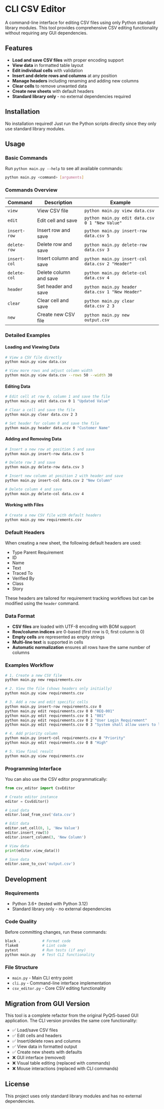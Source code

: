 # CLI CSV Editor

A command-line interface for editing CSV files using only Python standard library modules. This tool provides comprehensive CSV editing functionality without requiring any GUI dependencies.

## Features

- **Load and save CSV files** with proper encoding support
- **View data** in formatted table layout 
- **Edit individual cells** with validation
- **Insert and delete rows and columns** at any position
- **Manage headers** including renaming and adding new columns
- **Clear cells** to remove unwanted data
- **Create new sheets** with default headers
- **Standard library only** - no external dependencies required

## Installation

No installation required! Just run the Python scripts directly since they only use standard library modules.

## Usage

### Basic Commands

Run `python main.py --help` to see all available commands:

```bash
python main.py <command> [arguments]
```

### Commands Overview

| Command | Description | Example |
|---------|-------------|---------|
| `view` | View CSV file | `python main.py view data.csv` |
| `edit` | Edit cell and save | `python main.py edit data.csv 0 1 "New Value"` |
| `insert-row` | Insert row and save | `python main.py insert-row data.csv 5` |
| `delete-row` | Delete row and save | `python main.py delete-row data.csv 3` |
| `insert-col` | Insert column and save | `python main.py insert-col data.csv 2 "Header"` |
| `delete-col` | Delete column and save | `python main.py delete-col data.csv 4` |
| `header` | Set header and save | `python main.py header data.csv 1 "New Header"` |
| `clear` | Clear cell and save | `python main.py clear data.csv 2 3` |
| `new` | Create new CSV file | `python main.py new output.csv` |

### Detailed Examples

#### Loading and Viewing Data
```bash
# View a CSV file directly
python main.py view data.csv

# View more rows and adjust column width
python main.py view data.csv --rows 50 --width 30
```

#### Editing Data
```bash
# Edit cell at row 0, column 1 and save the file
python main.py edit data.csv 0 1 "Updated Value"

# Clear a cell and save the file
python main.py clear data.csv 2 3

# Set header for column 0 and save the file
python main.py header data.csv 0 "Customer Name"
```

#### Adding and Removing Data
```bash
# Insert a new row at position 5 and save
python main.py insert-row data.csv 5

# Delete row 3 and save
python main.py delete-row data.csv 3

# Insert new column at position 2 with header and save
python main.py insert-col data.csv 2 "New Column"

# Delete column 4 and save
python main.py delete-col data.csv 4
```

#### Working with Files
```bash
# Create a new CSV file with default headers
python main.py new requirements.csv
```

### Default Headers

When creating a new sheet, the following default headers are used:
- Type Parent Requirement
- ID
- Name  
- Text
- Traced To
- Verified By
- Class
- Story

These headers are tailored for requirement tracking workflows but can be modified using the `header` command.

### Data Format

- **CSV files** are loaded with UTF-8 encoding with BOM support
- **Row/column indices** are 0-based (first row is 0, first column is 0)
- **Empty cells** are represented as empty strings
- **Multi-line text** is supported in cells
- **Automatic normalization** ensures all rows have the same number of columns

### Examples Workflow

```bash
# 1. Create a new CSV file
python main.py new requirements.csv

# 2. View the file (shows headers only initially)
python main.py view requirements.csv

# 3. Add a row and edit specific cells
python main.py insert-row requirements.csv 0
python main.py edit requirements.csv 0 0 "REQ-001"
python main.py edit requirements.csv 0 1 "001"
python main.py edit requirements.csv 0 2 "User Login Requirement"
python main.py edit requirements.csv 0 3 "System shall allow users to login"

# 4. Add priority column
python main.py insert-col requirements.csv 8 "Priority"
python main.py edit requirements.csv 0 8 "High"

# 5. View final result
python main.py view requirements.csv
```

### Programming Interface

You can also use the CSV editor programmatically:

```python
from csv_editor import CsvEditor

# Create editor instance
editor = CsvEditor()

# Load data
editor.load_from_csv('data.csv')

# Edit data
editor.set_cell(0, 1, 'New Value')
editor.insert_row(5)
editor.insert_column(3, 'New Column')

# View data
print(editor.view_data())

# Save data
editor.save_to_csv('output.csv')
```

## Development

### Requirements
- Python 3.6+ (tested with Python 3.12)
- Standard library only - no external dependencies

### Code Quality
Before committing changes, run these commands:

```bash
black .          # Format code
flake8           # Lint code  
pytest           # Run tests (if any)
python main.py   # Test CLI functionality
```

### File Structure
- `main.py` - Main CLI entry point
- `cli.py` - Command-line interface implementation
- `csv_editor.py` - Core CSV editing functionality

## Migration from GUI Version

This tool is a complete refactor from the original PyQt5-based GUI application. The CLI version provides the same core functionality:

- ✅ Load/save CSV files
- ✅ Edit cells and headers  
- ✅ Insert/delete rows and columns
- ✅ View data in formatted output
- ✅ Create new sheets with defaults
- ❌ GUI interface (removed)
- ❌ Visual table editing (replaced with commands)
- ❌ Mouse interactions (replaced with CLI commands)

## License

This project uses only standard library modules and has no external dependencies.
